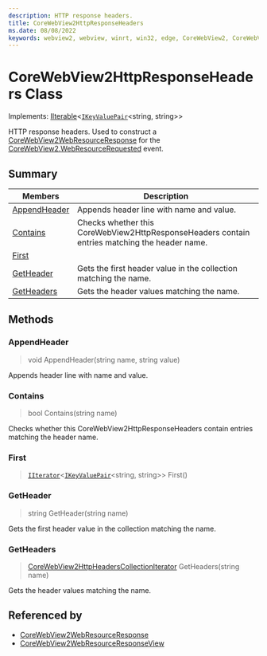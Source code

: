 ```yaml
---
description: HTTP response headers.
title: CoreWebView2HttpResponseHeaders
ms.date: 08/08/2022
keywords: webview2, webview, winrt, win32, edge, CoreWebView2, CoreWebView2Controller, browser control, edge html, CoreWebView2HttpResponseHeaders
---
```


# CoreWebView2HttpResponseHeaders Class

Implements: [IIterable](/uwp/api/Windows.Foundation.Collections.IIterable-1)&lt;[`IKeyValuePair`](/uwp/api/Windows.Foundation.Collections.IKeyValuePair-2)&lt;string, string&gt;&gt;

HTTP response headers.
Used to construct a [CoreWebView2WebResourceResponse](corewebview2webresourceresponse.md) for the [CoreWebView2.WebResourceRequested](corewebview2.md#webresourcerequested) event.

## Summary

Members|Description
--|--
[AppendHeader](#appendheader) | Appends header line with name and value.
[Contains](#contains) | Checks whether this CoreWebView2HttpResponseHeaders contain entries matching the header name.
[First](#first) | 
[GetHeader](#getheader) | Gets the first header value in the collection matching the name.
[GetHeaders](#getheaders) | Gets the header values matching the name.



## Methods

### AppendHeader

> void AppendHeader(string name, string value)

Appends header line with name and value.



### Contains

> bool Contains(string name)

Checks whether this CoreWebView2HttpResponseHeaders contain entries matching the header name.



### First

> [`IIterator`](/uwp/api/Windows.Foundation.Collections.IIterator-1)&lt;[`IKeyValuePair`](/uwp/api/Windows.Foundation.Collections.IKeyValuePair-2)&lt;string, string&gt;&gt; First()



### GetHeader

> string GetHeader(string name)

Gets the first header value in the collection matching the name.



### GetHeaders

> [CoreWebView2HttpHeadersCollectionIterator](corewebview2httpheaderscollectioniterator.md) GetHeaders(string name)

Gets the header values matching the name.






## Referenced by

- [CoreWebView2WebResourceResponse](corewebview2webresourceresponse.md)
- [CoreWebView2WebResourceResponseView](corewebview2webresourceresponseview.md)
